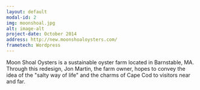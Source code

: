 ```yaml
---
layout: default
modal-id: 2
img: moonshoal.jpg
alt: image-alt
project-date: October 2014
address: http://new.moonshoaloysters.com/
frametech: Wordpress
---
```


Moon Shoal Oysters is a sustainable oyster farm located in Barnstable, MA. Through this redesign, Jon Martin, the farm owner, hopes to convey the idea of the "salty way of life" and the charms of Cape Cod to visitors near and far.